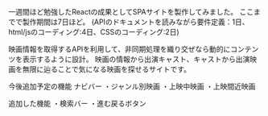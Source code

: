 一週間ほど勉強したReactの成果としてSPAサイトを製作してみました。
ここまでで製作期間は7日ほど。
(APIのドキュメントを読みながら要件定義：1日、html/jsのコーディング:4日、CSSのコーディング:2日)

映画情報を取得するAPIを利用して、非同期処理を織り交ぜなら動的にコンテンツを表示するように設計。
映画の情報から出演キャスト、キャストから出演映画を無限に辿ることで気になる映画を探せるサイトです。


今後追加予定の機能
ナビバー
・ジャンル別映画
・上映中映画
・上映間近映画


追加した機能
・検索バー
・進む戻るボタン
